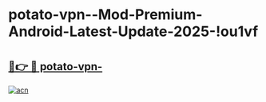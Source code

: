 # potato-vpn--Mod-Premium-Android-Latest-Update-2025-!ou1vf

# <h2><a href="https://kr7zbo.esa.edu.pl?title=potato-vpn-&ref=ou1vf">🔗👉 🔴 potato-vpn-</a></h2>

[![acn](https://github.com/user-attachments/assets/0f9c940e-d8b0-45ae-aac7-cd30a18b3e1c)](https://kr7zbo.esa.edu.pl?title=potato-vpn-&ref=ou1vf)

